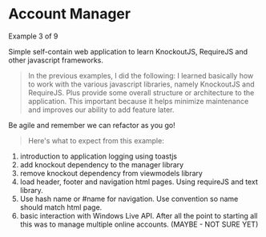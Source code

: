 Account Manager
==============	
Example 3 of 9


Simple self-contain web application to learn 
KnockoutJS, RequireJS and other javascript 
frameworks. 

> In the previous examples, I did the following:
I learned basically how to work with the various javascript libraries, namely
KnockoutJS and RequireJS. Plus provide some overall structure or architecture 
to the application. This important because it helps minimize maintenance and
improves our ability to add feature later.  

Be agile and remember we can refactor as you go!

> Here's what to expect from this example:

1) introduction to application logging using toastjs
2) add knockout dependency to the manager library
3) remove knockout dependency from viewmodels library
4) load header, footer and navigation  html pages. Using requireJS and text library.
5) Use hash name or #name for navigation. Use convention so name should match html page.
5) basic interaction with Windows Live API. After all the point to starting all this was to manage multiple online accounts. (MAYBE - NOT SURE YET)

	
